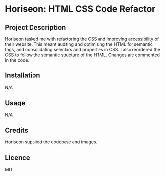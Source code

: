 # Horiseon: HTML CSS Code Refactor

## Project Description
Horiseon tasked me with refactoring the CSS and improving accessibility of their website. This meant auditing and optimising the HTML for semantic tags, and consolidating selectors and properties in CSS. I also reordered the CSS to follow the semantic structure of the HTML. Changes are commented in the code.
 
## Installation

N/A

## Usage

N/A

## Credits

Horiseon supplied the codebase and images.

## Licence

MIT


